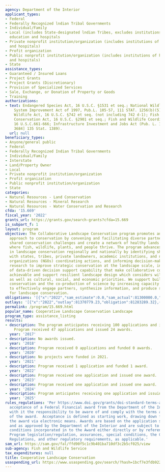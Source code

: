 ```yaml
---
agency: Department of the Interior
applicant_types:
- Federal
- Federally Recognized lndian Tribal Governments
- Individual/Family
- Local (includes State-designated lndian Tribes, excludes institutions of higher
  education and hospitals
- Private nonprofit institution/organization (includes institutions of higher education
  and hospitals)
- Profit organization
- Public nonprofit institution/organization (includes institutions of higher education
  and hospitals)
- State
assistance_types:
- Guaranteed / Insured Loans
- Project Grants
- Project Grants (Discretionary)
- Provision of Specialized Services
- Sale, Exchange, or Donation of Property or Goods
- Training
authorizations:
- text: Endangered Species Act, 16 U.S.C. §1531 et seq.; National Wildlife Refuge
    System Improvement Act of 1997, Pub.L. 105-57, 111 STAT. 1256(b)(5); Fish and
    Wildlife Act, 16 U.S.C. §742 et seq. (not including 742 d-1); Fish and Wildlife
    Conservation Act, 16 U.S.C. §2901 et seq.; Fish and Wildlife Coordination Act,
    16 U.S.C.661-666; Infrastructure Investment and Jobs Act (Pub. L. 117-58 [H.R.
    3684] 135 Stat. 1389).
  url: null
beneficiary_types:
- Anyone/general public
- Federal
- Federally Recognized Indian Tribal Governments
- Individual/Family
- Interstate
- Land/Property Owner
- Local
- Private nonprofit institution/organization
- Profit organization
- Public nonprofit institution/organization
- State
categories:
- Natural Resources - Land Conservation
- Natural Resources - Mineral Research
- Natural Resources - Water Conservation and Research
cfda: '15.669'
fiscal_year: '2022'
grants_url: https://grants.gov/search-grants?cfda=15.669
is_subpart_f: 1
layout: program
objective: The Collaborative Landscape Conservation program promotes an inclusive
  approach to conservation by convening and facilitating diverse partnerships to address
  shared conservation challenges and create a network of healthy lands and waters
  where fish, wildlife, plants, and people thrive. The program advances adaptive leadership
  in landscape conservation regionally and nationally by identifying shared priorities
  with states, tribes, private landowners, academic institutions, and non-governmental
  organizations (NGOs) coordinating actions, and informing decision-making. We support
  research to improve strategic conservation at the landscape scale, including development
  of data-driven decision support capability that make collaborative conservation
  achievable and support resilient landscape design which considers wildlife and ecosystems
  as well as cultural, social, and economic priorities. We support building collaborative
  conservation and the co-production of science by increasing capacity and support
  to effectively engage partners, synthesize information, and produce strategic approaches
  for landscape conservation.
obligations: '[{"x":"2022","sam_estimate":0.0,"sam_actual":81300000.0,"usa_spending_actual":71411149.73},{"x":"2023","sam_estimate":0.0,"sam_actual":112347701.0,"usa_spending_actual":112302660.14},{"x":"2024","sam_estimate":90000000.0,"sam_actual":0.0,"usa_spending_actual":131704105.95}]'
outlays: '[{"x":"2022","outlay":81370779.23,"obligation":81283289.32},{"x":"2023","outlay":125027679.86,"obligation":125019887.14},{"x":"2024","outlay":105748299.0,"obligation":109081631.0}]'
permalink: /program/15.669.html
popular_name: Cooperative Landscape Conservation Landscape
program_type: assistance_listing
results:
- description: The program anticipates receiving 100 applications and issuing 30 awards.
    Program received 47 applications and issued 24 awards.
  year: '2017'
- description: No awards issued.
  year: '2018'
- description: Program received 0 applications and funded 0 awards.
  year: '2020'
- description: No projects were funded in 2021.
  year: '2021'
- description: Program received 1 application and funded 1 award.
  year: '2022'
- description: Program received one application and issued one award.
  year: '2023'
- description: Program received one application and issued one award.
  year: '2024'
- description: Program anticipates receiving one application and issuing one award.
  year: '2025'
rules_regulations: 'Per https://www.doi.gov/grants/doi-standard-terms-and-conditions,
  acceptance of a Federal Financial award from the Department of the Interior carries
  with it the responsibility to be aware of and comply with the terms and conditions
  of the award.  Acceptance is defined as starting work, drawing down funds, or accepting
  the award via electronic means. Awards are based on the application submitted to,
  and as approved by the Department of the Interior and are subject to the terms and
  conditions incorporated in to the Award either directly or by reference to the following:
  Program legislation/regulation, assurances, special conditions, the Code of Federal
  Regulations, and other regulatory requirements, as applicable.'
sam_url: https://sam.gov/fal/ffd90f5c1c9b401ba710df3c2b5cf025/view
sub-agency: Fish and Wildlife Service
tax_expenditures: null
title: Cooperative Landscape Conservation
usaspending_url: https://www.usaspending.gov/search/?hash=1bcf7e3fdb9225bcaf470a7cbc6bbc00
---
```

